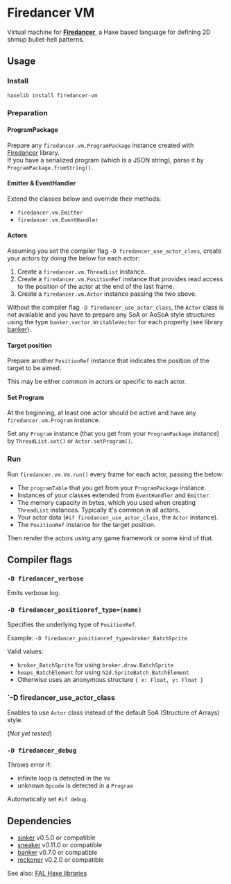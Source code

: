 # Firedancer VM

Virtual machine for [**Firedancer**](https://github.com/fal-works/firedancer), a Haxe based language for defining 2D shmup bullet-hell patterns.

## Usage

### Install

```sh
haxelib install firedancer-vm
```

### Preparation

#### ProgramPackage

Prepare any `firedancer.vm.ProgramPackage` instance created with [Firedancer](https://github.com/fal-works/firedancer) library.  
If you have a serialized program (which is a JSON string), parse it by `ProgramPackage.fromString()`.

#### Emitter & EventHandler

Extend the classes below and override their methods:

- `firedancer.vm.Emitter`
- `firedancer.vm.EventHandler`

#### Actors

Assuming you set the compiler flag `-D firedancer_use_actor_class`, create your actors by doing the below for each actor:

1. Create a `firedancer.vm.ThreadList` instance.
1. Create a `firedancer.vm.PositionRef` instance that provides read access to the position of the actor at the end of the last frame.
1. Create a `firedancer.vm.Actor` instance passing the two above.

Without the compiler flag `-D firedancer_use_actor_class`, the `Actor` class is not available and you have to prepare any SoA or AoSoA style structures using the type `banker.vector.WritableVector` for each property (see library [banker](https://github.com/fal-works/banker)).

#### Target position

Prepare another `PositionRef` instance that indicates the position of the target to be aimed.

This may be either common in actors or specific to each actor.

#### Set Program

At the beginning, at least one actor should be active and have any `firedancer.vm.Program` instance.

Set any `Program` instance (that you get from your `ProgramPackage` instance) by `ThreadList.set()` or `Actor.setProgram()`.

### Run

Run `firedancer.vm.Vm.run()` every frame for each actor, passing the below:

- The `programTable` that you get from your `ProgramPackage` instance.
- Instances of your classes extended from `EventHandler` and `Emitter`.
- The memory capacity in bytes, which you used when creating `ThreadList` instances. Typically it's common in all actors.
- Your actor data (`#if firedancer_use_actor_class`, the `Actor` instance).
- The `PositionRef` instance for the target position.

Then render the actors using any game framework or some kind of that.

## Compiler flags

### `-D firedancer_verbose`

Emits verbose log.

### `-D firedancer_positionref_type=(name)`

Specifies the underlying type of `PositionRef`.

Example: `-D firedancer_positionref_type=broker_BatchSprite`

Valid values:

- `broker_BatchSprite` for using `broker.draw.BatchSprite`
- `heaps_BatchElement` for using `h2d.SpriteBatch.BatchElement`
- Otherwise uses an anonymous structure `{ x: Float, y: Float }`

### `-D firedancer_use_actor_class

Enables to use `Actor` class instead of the default SoA (Structure of Arrays) style.

(*Not yet tested*)

### `-D firedancer_debug`

Throws error if:

- infinite loop is detected in the `Vm`
- unknown `Opcode` is detected in a `Program`

Automatically set `#if debug`.

## Dependencies

- [sinker](https://github.com/fal-works/sinker) v0.5.0 or compatible
- [sneaker](https://github.com/fal-works/sneaker) v0.11.0 or compatible
- [banker](https://github.com/fal-works/banker) v0.7.0 or compatible
- [reckoner](https://github.com/fal-works/banker) v0.2.0 or compatible

See also:
[FAL Haxe libraries](https://github.com/fal-works/fal-haxe-libraries)
